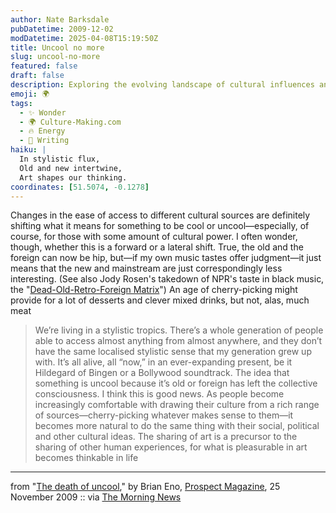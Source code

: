 ```yaml
---
author: Nate Barksdale
pubDatetime: 2009-12-02
modDatetime: 2025-04-08T15:19:50Z
title: Uncool no more
slug: uncool-no-more
featured: false
draft: false
description: Exploring the evolving landscape of cultural influences and what it means to be "cool" in a world of diverse options.
emoji: 🌍
tags:
  - ✨ Wonder
  - 🌍 Culture-Making.com
  - 🔥 Energy
  - 📝 Writing
haiku: |
  In stylistic flux,  
  Old and new intertwine,  
  Art shapes our thinking.
coordinates: [51.5074, -0.1278]
---
```


Changes in the ease of access to different cultural sources are definitely shifting what it means for something to be cool or uncool—especially, of course, for those with some amount of cultural power. I often wonder, though, whether this is a forward or a lateral shift. True, the old and the foreign can now be hip, but—if my own music tastes offer judgment—it just means that the new and mainstream are just correspondingly less interesting. (See also Jody Rosen's takedown of NPR's taste in black music, the "[Dead-Old-Retro-Foreign Matrix](http://web.archive.org/web/20110510185209/http://www.slate.com:80/blogs/blogs/browbeat/archive/2009/10/12/the-dorf-matrix-towards-a-theory-of-npr-s-taste-in-black-music.aspx)") An age of cherry-picking might provide for a lot of desserts and clever mixed drinks, but not, alas, much meat

> We’re living in a stylistic tropics. There’s a whole generation of people able to access almost anything from almost anywhere, and they don’t have the same localised stylistic sense that my generation grew up with. It’s all alive, all “now,” in an ever-expanding present, be it Hildegard of Bingen or a Bollywood soundtrack. The idea that something is uncool because it’s old or foreign has left the collective consciousness. I think this is good news. As people become increasingly comfortable with drawing their culture from a rich range of sources—cherry-picking whatever makes sense to them—it becomes more natural to do the same thing with their social, political and other cultural ideas. The sharing of art is a precursor to the sharing of other human experiences, for what is pleasurable in art becomes thinkable in life

---

from "[The death of uncool](http://web.archive.org/web/20110811045427/http://www.prospectmagazine.co.uk/2009/11/the-death-of-uncool/)," by Brian Eno, [Prospect Magazine](http://web.archive.org/web/20110811045427/http://www.prospectmagazine.co.uk/2009/11/the-death-of-uncool/), 25 November 2009 :: via [The Morning News](http://www.themorningnews.org/archives/headlines/2009/November/30/)
